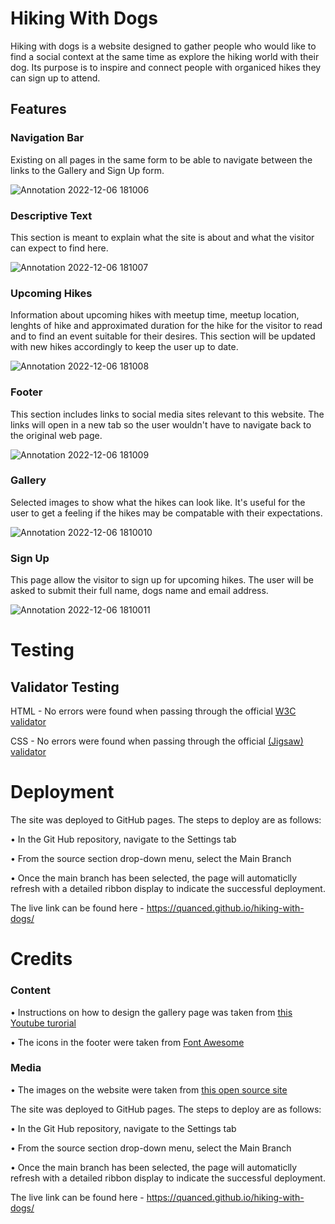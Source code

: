 # Hiking With Dogs

Hiking with dogs is a website designed to gather people who would like to find a social context at the same time as explore the hiking world with their dog. Its purpose is to inspire and connect people with organiced hikes they can sign up to attend. 


## Features

### Navigation Bar
Existing on all pages in the same form to be able to navigate between the links to the Gallery and Sign Up form. 

![Annotation 2022-12-06 181006](https://user-images.githubusercontent.com/116362850/205982994-bc43a567-ce1a-4c25-b6b9-2bbe0a5c0d3a.jpg)

### Descriptive Text
This section is meant to explain what the site is about and what the visitor can expect to find here. 

![Annotation 2022-12-06 181007](https://user-images.githubusercontent.com/116362850/205983057-6025498d-6249-454e-b002-7e7f12bbc70b.jpg)


### Upcoming Hikes
Information about upcoming hikes with meetup time, meetup location, lenghts of hike and approximated duration for the hike for the visitor to read and to find an event suitable for their desires. 
This section will be updated with new hikes accordingly to keep the user up to date. 

![Annotation 2022-12-06 181008](https://user-images.githubusercontent.com/116362850/205983076-50033800-8f95-4f09-a456-e1f806735f39.jpg)

### Footer
This section includes links to social media sites relevant to this website. The links will open in a new tab so the user wouldn't have to navigate back to the original web page. 

![Annotation 2022-12-06 181009](https://user-images.githubusercontent.com/116362850/205983111-42b3929d-469b-47d3-9475-37df6f5f82f4.jpg)

### Gallery
Selected images to show what the hikes can look like.
It's useful for the user to get a feeling if the hikes may be compatable with their expectations. 

![Annotation 2022-12-06 1810010](https://user-images.githubusercontent.com/116362850/205985820-0e030693-ee5e-4326-b760-3f0aa1f4db4b.jpg)


### Sign Up
This page allow the visitor to sign up for upcoming hikes.
The user will be asked to submit their full name, dogs name and email address. 

![Annotation 2022-12-06 1810011](https://user-images.githubusercontent.com/116362850/205985832-2e7926b3-6e49-49fd-b554-e5ebbc8500dd.jpg)


# Testing

## Validator Testing

HTML - No errors were found when passing through the official [W3C validator](https://validator.w3.org/nu/)

CSS - No errors were found when passing through the official [(Jigsaw) validator](https://jigsaw.w3.org/css-validator/)



# Deployment

The site was deployed to GitHub pages. The steps to deploy are as follows:

• In the Git Hub repository, navigate to the Settings tab

• From the source section drop-down menu, select the Main Branch

• Once the main branch has been selected, the page will automaticlly refresh with a detailed ribbon display to indicate the successful deployment.

The live link can be found here - https://quanced.github.io/hiking-with-dogs/

# Credits


### Content

• Instructions on how to design the gallery page was taken from [this Youtube turorial](https://www.youtube.com/watch?v=Trw_9lisYVY)

• The icons in the footer were taken from [Font Awesome](https://fontawesome.com/)


### Media

• The images on the website were taken from [this open source site](https://unsplash.com/)

The site was deployed to GitHub pages. The steps to deploy are as follows:

• In the Git Hub repository, navigate to the Settings tab

• From the source section drop-down menu, select the Main Branch

• Once the main branch has been selected, the page will automaticlly refresh with a detailed ribbon display to indicate the successful deployment.

The live link can be found here - https://quanced.github.io/hiking-with-dogs/

